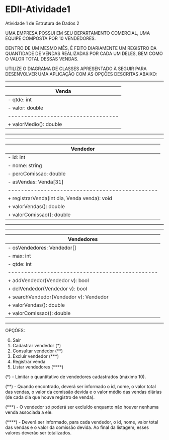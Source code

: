 # EDII-Atividade1
Atividade 1 de Estrutura de Dados 2

UMA EMPRESA POSSUI EM SEU DEPARTAMENTO COMERCIAL, UMA EQUIPE COMPOSTA POR 10 VENDEDORES.

DENTRO DE UM MESMO MÊS, É FEITO DIARIAMENTE UM REGISTRO DA QUANTIDADE DE VENDAS REALIZADAS POR CADA UM DELES, BEM COMO O VALOR TOTAL DESSAS VENDAS.

UTILIZE O DIAGRAMA DE CLASSES APRESENTADO À SEGUIR PARA DESENVOLVER UMA APLICAÇÃO COM AS OPÇÕES DESCRITAS ABAIXO:

--------------------------------
| Venda                            | 
|----------------------------------|
| - qtde: int                      |
| - valor: double                  |
|----------------------------------|
| + valorMedio(): double           |
------------------------------------

------------------------------------------------
| Vendedor                                     | 
|----------------------------------------------|
| - id: int                                    |
| - nome: string                               |
| - percComissao: double                       |
| - asVendas: Venda[31]                        |
|----------------------------------------------|
| + registrarVenda(int dia, Venda venda): void |
| + valorVendas(): double                      |
| + valorComissao(): double                    |
------------------------------------------------
------------------------------------------------
| Vendedores                                   | 
|----------------------------------------------|
| - osVendedores: Vendedor[]                   |
| - max: int                                   |
| - qtde: int                                  |
|----------------------------------------------|
| + addVendedor(Vendedor v): bool              |
| + delVendedor(Vendedor v): bool              |
| + searchVendedor(Vendedor v): Vendedor       |
| + valorVendas(): double                      |
| + valorComissao(): double                    |
------------------------------------------------
OPÇÕES:

0. Sair
1. Cadastrar vendedor (*)
2. Consultar vendedor (**)
3. Excluir vendedor   (***)
4. Registrar venda
5. Listar vendedores  (****)


(*)    - Limitar o quantitativo de vendedores cadastrados (máximo 10).

(**)   - Quando encontrado, deverá ser informado o id, nome, o valor total das vendas, o valor da comissão devida e  o valor médio das vendas diárias (de cada dia que houve registro de venda).

(***)  - O vendedor só poderá ser excluído enquanto não houver nenhuma venda associada a ele.

(****) - Deverá ser informado, para cada vendedor, o id, nome, valor total das vendas e o valor da comissão devida. Ao final da listagem, esses valores deverão ser totalizados.
